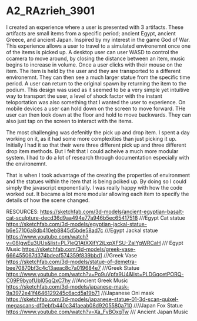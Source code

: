 # A2_RAzrieh_3901
 
I created an experience where a user is presented with 3 artifacts. These artifacts are small items from a specific period; ancient Egypt, ancient Greece, and ancient Japan. Inspired by my interest in the game God of War. This experience allows a user to travel to a simulated environemnt once one of the items is picked up. A desktop user can user WASD to control the ccamera to move around, by closing the distance between an item, music begins to increase in volume. Once a user clicks with their mouse on the item.  The item is held by the user and they are transported to a different environemnt. They can then see a much larger statue from the specific time period. A user can return to the original spawn by returning the item to the podium. This design was used as it seemed to be a very simple yet intuitive way to transport the user, a level of shock factor with the instant teloportation was also something that I wanted the user to experience. On mobile devices a user can hold down on the screen to move forward. THe user can then look down at the floor and hold to move backwards. They can also just tap on the screen to interact with the items.

The most challenging was defenitly the pick up and drop item. I spent a day working on it, as it had some more complexities than just  picking it up. Initially I had it so that their were  three different pick up and three different drop item methods. But I felt that I could acheive a much more modular system. I had to do a lot of research through documentation especially with the  environemnt.

That is when I took advantage of the creating the properties of environment and the statues within the item that is being pciked up. By doing so I could simply the javascript exponentially. I was really happy with how the code worked out. It became a lot more modular allowing each item to specify the details of how the scene changed.

RESOURCES:
https://sketchfab.com/3d-models/ancient-egyptian-basalt-cat-sculpture-decd36d9aa494e77a946b5ec65417518 ///Egypt Cat statue
https://sketchfab.com/3d-models/egyptian-jackal-statue-b6e57106a8db410eb8845d5bde58ad7c ///Egypt Jackal statue
https://www.youtube.com/watch?v=08IgwEu3UUs&list=PL7leQ1AtXXifY2iLxpXFSU-ZaIYgWRCaH /// Egypt Music
https://sketchfab.com/3d-models/greek-vase-666455067d374bdeaf574359f839bbd1 ///Greek Vase
https://sketchfab.com/3d-models/statue-of-demetra-bee70870bf3c4c13aeac8c7a019684e7 ///Greek Statue 
https://www.youtube.com/watch?v=Po9uVpfa9U4&list=PLDGqcetPORQ-C09P9byofUbl05qQxC7hy ///Ancient Greek Music
https://sketchfab.com/3d-models/japanese-mask-9a3972e41f4646129245c6acd5a19b71 ///Japanese Oni mask
https://sketchfab.com/3d-models/japanese-statue-01-3d-scan-quixel-megascans-df0ebfb440c341aeab08d9205580a710 ////Japan Fox Statue 
https://www.youtube.com/watch?v=Xa_FvBOxgTw /// Ancient Japan Music
